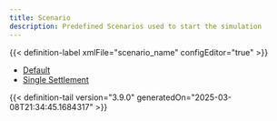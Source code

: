 ```yaml
---
title: Scenario
description: Predefined Scenarios used to start the simulation
---
```




<!-- This is generated by the MarsSim HelpGenertor, do not edit. -->

{{< definition-label xmlFile="scenario_name" configEditor="true" >}}


- [Default](../scenario/default)
- [Single Settlement](../scenario/single-settlement)


{{< definition-tail version="3.9.0" generatedOn="2025-03-08T21:34:45.1684317" >}}



